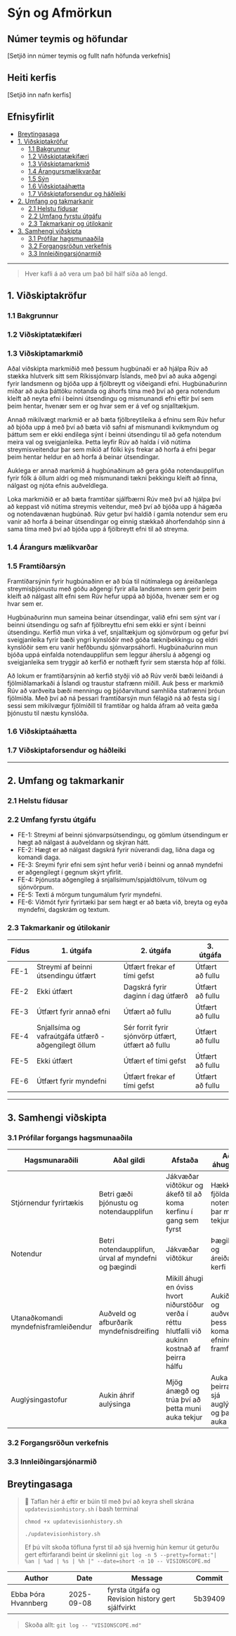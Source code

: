 # Sýn og Afmörkun 

## Númer teymis og höfundar
[Setjið inn númer teymis og fullt nafn höfunda verkefnis]

## Heiti kerfis
[Setjið inn nafn kerfis]


## Efnisyfirlit 
- [Breytingasaga](#revision-history)
- [1. Viðskiptakröfur](#1-business-requirements)
    - [1.1 Bakgrunnur](#11-background)
    - [1.2 Viðskiptatækifæri](#12-business-opportunity)
    - [1.3 Viðskiptamarkmið](#13-business-objectives)
    - [1.4 Árangursmælikvarðar ](#14-success-metrics)
    - [1.5 Sýn](#15-vision-statement)
    - [1.6 Viðskiptaáhætta](#16-business-risks)
    - [1.7 Viðskiptaforsendur og háðleiki](#17-business-assumptions-and-dependencies)
- [2. Umfang og takmarkanir](#2-scope-and-limitations)
    - [2.1 Helstu fídusar](#21-major-features)
    - [2.2 Umfang fyrstu útgáfu](#22-scope-of-initial-and-subsequent-releases)
    - [2.3 Takmarkanir og útilokanir](#23-limitations-and-exclusions)
- [3. Samhengi viðskipta](#3-business-context)
    - [3.1 Prófílar hagsmunaaðila](#31-stakeholder-profiles)
    - [3.2 Forgangsröðun verkefnis](#32-project-priorities)
    - [3.3 Innleiðingarsjónarmið](#33-deployment-considerations)

---
> Hver kafli á að vera um það bil hálf síða að lengd.
> 
## 1. Viðskiptakröfur
### 1.1 Bakgrunnur


### 1.2 Viðskiptatækifæri


### 1.3 Viðskiptamarkmið
Aðal viðskipta markmiðið með þessum hugbúnaði er að hjálpa Rúv að stækka hlutverk sitt sem Ríkissjónvarp Íslands, með því að auka aðgengi fyrir landsmenn og bjóða upp á fjölbreytt og viðeigandi efni. Hugbúnaðurinn miðar að auka þáttöku notanda og áhorfs tíma með því að gera notendum kleift að neyta efni í beinni útsendingu og mismunandi efni eftir því sem þeim hentar, hvenær sem er og hvar sem er á vef og snjalltækjum.

Annað mikilvægt markmið er að bæta fjölbreytileika á efninu sem Rúv hefur að bjóða upp á með því að bæta við safni af mismunandi kvikmyndum og þáttum sem er ekki endilega sýnt í beinni útsendingu til að gefa notendum meira val og sveigjanleika. Þetta leyfir Rúv að halda í við nútíma streymisveitendur þar sem mikið af fólki kýs frekar að horfa á efni þegar þeim hentar heldur en að horfa á beinar útsendingar. 

Auklega er annað markmið á hugbúnaðinum að gera góða notendaupplifun fyrir fólk á öllum aldri og með mismunandi tækni þekkingu kleift að finna, nálgast og njóta efnis auðveldlega.

Loka markmiðið er að bæta framtíðar sjálfbærni Rúv með því að hjálpa því að keppast við nútíma streymis veitendur, með því að bjóða upp á hágæða og notendavænan hugbúnað. Rúv getur því haldið í gamla notendur sem eru vanir að horfa á beinar útsendingar og einnig stækkað áhorfendahóp sinn á sama tíma með því að bjóða upp á fjölbreytt efni til að streyma.


### 1.4 Árangurs mælikvarðar


### 1.5 Framtíðarsýn
Framtíðarsýnin fyrir hugbúnaðinn er að búa til nútímalega og áreiðanlega streymisþjónustu með góðu aðgengi fyrir alla landsmenn sem gerir þeim kleift að nálgast allt efni sem Rúv hefur uppá að bjóða, hvenær sem er og hvar sem er.

Hugbúnaðurinn mun sameina beinar útsendingar, valið efni sem sýnt var í beinni útsendingu og safn af fjölbreyttu efni sem ekki er sýnt í beinni útsendingu. Kerfið mun virka á vef, snjalltækjum og sjónvörpum og gefur því sveigjanleika fyrir bæði yngri kynslóðir með góða tækniþekkingu og eldri kynslóðir sem eru vanir hefðbundu sjónvarpsáhorfi. Hugbúnaðurinn mun bjóða uppá einfalda notendaupplifun sem leggur áherslu á aðgengi og sveigjanleika sem tryggir að kerfið er nothæft fyrir sem stærsta hóp af fólki.

Að lokum er framtíðarsýnin að kerfið styðji við að Rúv verði bæði leiðandi á fjölmiðlamarkaði á Íslandi og traustur stafrænn miðill. Auk þess er markmið Rúv  að varðveita bæði menningu og þjóðarvitund samhliða stafrænni þróun fjölmiðla. Með því að ná þessari framtíðarsýn mun félagið ná að festa sig í sessi sem mikilvægur fjölmiðill til framtíðar og halda áfram að veita gæða þjónustu til næstu kynslóða.

### 1.6 Viðskiptaáhætta


### 1.7 Viðskiptaforsendur og háðleiki


---

## 2. Umfang  og takmarkanir 
### 2.1 Helstu fídusar


### 2.2 Umfang fyrstu útgáfu

- FE-1: Streymi af beinni sjónvarpsútsendingu, og gömlum útsendingum er hægt að nálgast á auðveldann og skýran hátt.
- FE-2: Hægt er að nálgast dagskrá fyrir núverandi dag, liðna daga og komandi daga.
- FE-3: Sreymi fyrir efni sem sýnt hefur verið í beinni og annað myndefni er aðgengilegt í gegnum skýrt yfirlit.
- FE-4: Þjónusta aðgengileg á snjallsímum/spjaldtölvum, tölvum og sjónvörpum.
- FE-5: Texti á mörgum tungumálum fyrir myndefni.
- FE-6: Viðmót fyrir fyrirtæki þar sem hægt er að bæta við, breyta og eyða myndefni, dagskrám og textum.

### 2.3 Takmarkanir og útilokanir

| Fídus | 1. útgáfa | 2. útgáfa | 3. útgáfa |
| ----- | --------- | --------- | --------- |
| FE-1  | Streymi af beinni útsendingu útfært | Útfært frekar ef tími gefst | Útfært að fullu |
| FE-2  | Ekki útfært | Dagskrá fyrir daginn í dag útfærð| Útfært að fullu |
| FE-3  | Útfært fyrir annað efni | Útfært að fullu | Útfært að fullu | 
| FE-4  | Snjallsíma og vafraútgáfa útfærð - aðgengilegt öllum | Sér forrit fyrir sjónvörp útfært, útfært að fullu | Útfært að fullu |
| FE-5  | Ekki útfært | Útfært ef tími gefst | Útfært að fullu |
| FE-6  | Útfært fyrir myndefni | Útfært frekar ef tími gefst | Útfært að fullu |

---

## 3. Samhengi viðskipta
### 3.1 Prófílar forgangs hagsmunaaðila 

| Hagsmunaraðili | Aðal gildi | Afstaða | Aðal áhugasvið | Takmarkanir |
| -------------- | ---------- | ------- | -------------- | ----------- |
| Stjórnendur fyrirtækis | Betri gæði þjónustu og notendaupplifun | Jákvæðar viðtökur og ákefð til að koma kerfinu í gang sem fyrst | Hækka fjölda notenda og þar með tekjur | Örugg og snögg þróun hugbúnaðar |
| Notendur | Betri notendaupplifun, úrval af myndefni og þægindi | Jákvæðar viðtökur | Þægilegt og áreiðanlegt kerfi | Sumir notendur kunna illa við breytingar |
| Utanaðkomandi myndefnisframleiðendur | Auðveld og afburðarík myndefnisdreifing | Mikill áhugi en óviss hvort niðurstöður verða í réttu hlutfalli við aukinn kostnað af þeirra hálfu | Aukið áhorf og auðveldun þess að koma efninu á framfæri | Kostnaður við að koma efninu á betri vettvang |
| Auglýsingastofur | Aukin áhrif aulýsinga | Mjög ánægð og trúa því að þetta muni auka tekjur | Auka fjölda þeirra sem sjá auglýsingar og þar með auka tekjur | Viðskiptavinir gætu orðið ósáttir við hærra verð á auglýsingum |

### 3.2 Forgangsröðun verkefnis 


### 3.3 Innleiðingarsjónarmið 


## Breytingasaga
<!--
Í stað þess að halda utan um alla commit-sögu er aðeins skráð formleg útgáfa (milestones) með Git tags (merkjum).  
Hver lína í töflunni samsvarar tag (merki) sem hefur verið sett í Git repositoryið.
> 🔖 Revision History er viðhaldið með **Git tags**.  
> Þegar ný útgáfa (t.d. drög eða baseline) er tilbúin, búið til tag í Git (`git tag -a vX.Y -m "message" && git push origin vX.Y`)  
> sem bætir einni línu við í töfluna hér að neðan.
-->
> 🔖 Taflan hér á eftir er búin til með því að keyra shell skrána `updatevisionhistory.sh` í bash terminal
> 
>  `chmod +x updatevisionhistory.sh`
> 
>  `./updatevisionhistory.sh`
> 
>  Ef þú vilt skoða töfluna fyrst til að sjá hvernig hún kemur út geturðu gert eftirfarandi beint úr skelinni 
> `git log -n 5 --pretty=format:"| %an | %ad | %s | %h |" --date=short -n 10 -- VISIONSCOPE.md`


<!-- GIT_HISTORY_START -->
| Author | Date       | Message | Commit |
|--------|------------|---------|--------|
| Ebba Þóra Hvannberg | 2025-09-08 | fyrsta útgáfa og Revision history gert sjálfvirkt | 5b39409 |

<!-- GIT_HISTORY_END -->

> Skoða allt: `git log -- "VISIONSCOPE.md" `
